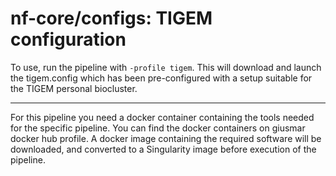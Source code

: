 # nf-core/configs: TIGEM configuration

To use, run the pipeline with `-profile tigem`. This will download and launch the tigem.config which has been pre-configured with a setup suitable for the TIGEM personal biocluster.

---

For this pipeline you need a docker container containing the tools needed for the specific pipeline. You can find the docker containers on giusmar docker hub profile. A docker image containing the required software will be downloaded, and converted to a Singularity image before execution of the pipeline.
